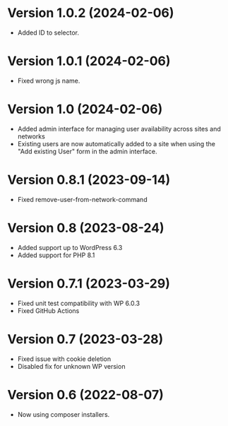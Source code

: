 Version 1.0.2 (2024-02-06)
==========================
- Added ID to selector.

Version 1.0.1 (2024-02-06)
==========================
- Fixed wrong js name.

Version 1.0 (2024-02-06)
========================
- Added admin interface for managing user availability across sites and networks
- Existing users are now automatically added to a site when using the "Add existing User" form in the admin interface.

Version 0.8.1 (2023-09-14)
==========================
- Fixed remove-user-from-network-command

Version 0.8 (2023-08-24)
========================
- Added support up to WordPress 6.3
- Added support for PHP 8.1

Version 0.7.1 (2023-03-29)
==========================
- Fixed unit test compatibility with WP 6.0.3
- Fixed GitHub Actions

Version 0.7 (2023-03-28)
========================
- Fixed issue with cookie deletion
- Disabled fix for unknown WP version

Version 0.6 (2022-08-07)
========================
- Now using composer installers.
